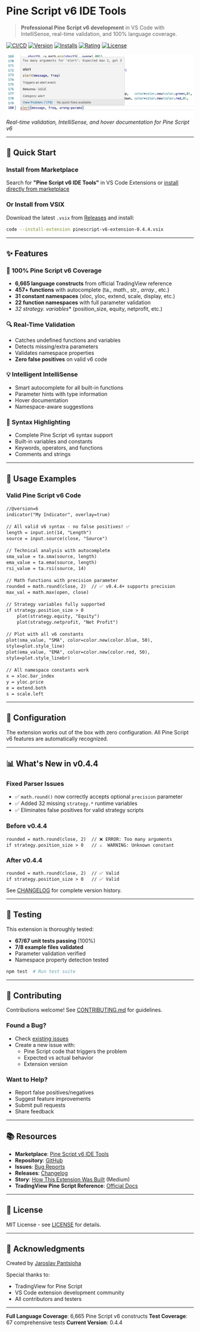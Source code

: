 # Pine Script v6 IDE Tools

> **Professional Pine Script v6 development** in VS Code with IntelliSense, real-time validation, and 100% language coverage.

[![CI/CD](https://github.com/jpantsjoha/pinescript-vscode-extension/actions/workflows/ci.yml/badge.svg)](https://github.com/jpantsjoha/pinescript-vscode-extension/actions/workflows/ci.yml)
[![Version](https://img.shields.io/visual-studio-marketplace/v/jpantsjoha.pinescript-v6-extension)](https://marketplace.visualstudio.com/items?itemName=jpantsjoha.pinescript-v6-extension)
[![Installs](https://img.shields.io/visual-studio-marketplace/i/jpantsjoha.pinescript-v6-extension)](https://marketplace.visualstudio.com/items?itemName=jpantsjoha.pinescript-v6-extension)
[![Rating](https://img.shields.io/visual-studio-marketplace/r/jpantsjoha.pinescript-v6-extension)](https://marketplace.visualstudio.com/items?itemName=jpantsjoha.pinescript-v6-extension)
[![License](https://img.shields.io/badge/license-MIT-green.svg)](./LICENSE)

![Pine Script v6 Extension in Action](./images/screenshots/blog-image.png)
*Real-time validation, IntelliSense, and hover documentation for Pine Script v6*

---

## 🚀 Quick Start

### Install from Marketplace
Search for **"Pine Script v6 IDE Tools"** in VS Code Extensions or [install directly from marketplace](https://marketplace.visualstudio.com/items?itemName=jpantsjoha.pinescript-v6-extension)

### Or Install from VSIX
Download the latest `.vsix` from [Releases](https://github.com/jpantsjoha/pinescript-vscode-extension/releases) and install:
```bash
code --install-extension pinescript-v6-extension-0.4.4.vsix
```

---

## ✨ Features

### 🎯 **100% Pine Script v6 Coverage**
- **6,665 language constructs** from official TradingView reference
- **457+ functions** with autocomplete (ta.*, math.*, str.*, array.*, etc.)
- **31 constant namespaces** (xloc, yloc, extend, scale, display, etc.)
- **22 function namespaces** with full parameter validation
- **32 strategy.* variables** (position_size, equity, netprofit, etc.)

### 🔍 **Real-Time Validation**
- Catches undefined functions and variables
- Detects missing/extra parameters
- Validates namespace properties
- **Zero false positives** on valid v6 code

### 💡 **Intelligent IntelliSense**
- Smart autocomplete for all built-in functions
- Parameter hints with type information
- Hover documentation
- Namespace-aware suggestions

### 📝 **Syntax Highlighting**
- Complete Pine Script v6 syntax support
- Built-in variables and constants
- Keywords, operators, and functions
- Comments and strings

---

## 📖 Usage Examples

### Valid Pine Script v6 Code

```pinescript
//@version=6
indicator("My Indicator", overlay=true)

// All valid v6 syntax - no false positives! ✅
length = input.int(14, "Length")
source = input.source(close, "Source")

// Technical analysis with autocomplete
sma_value = ta.sma(source, length)
ema_value = ta.ema(source, length)
rsi_value = ta.rsi(source, 14)

// Math functions with precision parameter
rounded = math.round(close, 2)  // ✅ v0.4.4+ supports precision
max_val = math.max(open, close)

// Strategy variables fully supported
if strategy.position_size > 0
    plot(strategy.equity, "Equity")
    plot(strategy.netprofit, "Net Profit")

// Plot with all v6 constants
plot(sma_value, "SMA", color=color.new(color.blue, 50), style=plot.style_line)
plot(ema_value, "EMA", color=color.new(color.red, 50), style=plot.style_linebr)

// All namespace constants work
x = xloc.bar_index
y = yloc.price
e = extend.both
s = scale.left
```

---

## 🔧 Configuration

The extension works out of the box with zero configuration. All Pine Script v6 features are automatically recognized.

---

## 📊 What's New in v0.4.4

### Fixed Parser Issues
- ✅ `math.round()` now correctly accepts optional `precision` parameter
- ✅ Added 32 missing `strategy.*` runtime variables
- ✅ Eliminates false positives for valid strategy scripts

### Before v0.4.4
```pinescript
rounded = math.round(close, 2)  // ❌ ERROR: Too many arguments
if strategy.position_size > 0   // ⚠️  WARNING: Unknown constant
```

### After v0.4.4
```pinescript
rounded = math.round(close, 2)  // ✅ Valid
if strategy.position_size > 0   // ✅ Valid
```

See [CHANGELOG](./CHANGELOG.md) for complete version history.

---

## 🧪 Testing

This extension is thoroughly tested:
- **67/67 unit tests passing** (100%)
- **7/8 example files validated**
- Parameter validation verified
- Namespace property detection tested

```bash
npm test  # Run test suite
```

---

## 🤝 Contributing

Contributions welcome! See [CONTRIBUTING.md](./CONTRIBUTING.md) for guidelines.

### Found a Bug?
- Check [existing issues](https://github.com/jpantsjoha/pinescript-vscode-extension/issues)
- Create a new issue with:
  - Pine Script code that triggers the problem
  - Expected vs actual behavior
  - Extension version

### Want to Help?
- Report false positives/negatives
- Suggest feature improvements
- Submit pull requests
- Share feedback

---

## 📚 Resources

- **Marketplace**: [Pine Script v6 IDE Tools](https://marketplace.visualstudio.com/items?itemName=jpantsjoha.pinescript-v6-extension)
- **Repository**: [GitHub](https://github.com/jpantsjoha/pinescript-vscode-extension)
- **Issues**: [Bug Reports](https://github.com/jpantsjoha/pinescript-vscode-extension/issues)
- **Releases**: [Changelog](https://github.com/jpantsjoha/pinescript-vscode-extension/releases)
- **Story**: [How This Extension Was Built](https://jaroslav-pantsjoha.medium.com/couldnt-find-a-pinescript-language-support-on-ide-so-i-built-one-enjoy-1fe57df0560f) (Medium)
- **TradingView Pine Script Reference**: [Official Docs](https://www.tradingview.com/pine-script-reference/v6/)

---

## 📄 License

MIT License - see [LICENSE](./LICENSE) for details.

---

## 🙏 Acknowledgments

Created by [Jaroslav Pantsjoha](https://github.com/jpantsjoha)

Special thanks to:
- TradingView for Pine Script
- VS Code extension development community
- All contributors and testers

---

**Full Language Coverage**: 6,665 Pine Script v6 constructs
**Test Coverage**: 67 comprehensive tests
**Current Version**: 0.4.4
